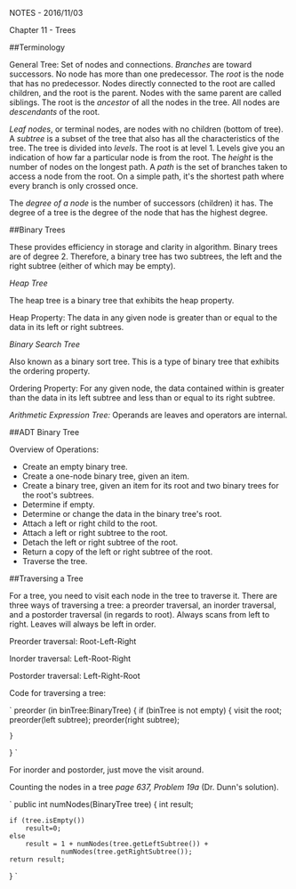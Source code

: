 NOTES - 2016/11/03

Chapter 11 - Trees

##Terminology

General Tree: Set of nodes and connections. *Branches* are toward successors. No
node has more than one predecessor. The *root* is the node that has no
predecessor. Nodes directly connected to the root are called children, and the
root is the parent. Nodes with the same parent are called siblings. The root is
the *ancestor* of all the nodes in the tree. All nodes are *descendants* of the
root.

*Leaf nodes*, or terminal nodes, are nodes with no children (bottom of tree). A
*subtree* is a subset of the tree that also has all the characteristics of the
tree. The tree is divided into *levels*. The root is at level 1. Levels give you
an indication of how far a particular node is from the root. The *height* is the
number of nodes on the longest path. A *path* is the set of branches taken to
access a node from the root. On a simple path, it's the shortest path where
every branch is only crossed once. 

The *degree of a node* is the number of successors (children) it has. The degree
of a tree is the degree of the node that has the highest degree.

##Binary Trees

These provides efficiency in storage and clarity in algorithm. Binary trees
are of degree 2. Therefore, a binary tree has two subtrees, the left and the
right subtree (either of which may be empty).

*Heap Tree*

The heap tree is a binary tree that exhibits the heap property.

Heap Property: The data in any given node is greater than or equal to the data
in its left or right subtrees.

*Binary Search Tree*

Also known as a binary sort tree. This is a type of binary tree that exhibits
the ordering property.

Ordering Property: For any given node, the data contained within is greater than
the data in its left subtree and less than or equal to its right subtree.

*Arithmetic Expression Tree:* Operands are leaves and operators are internal.

##ADT Binary Tree

Overview of Operations:

* Create an empty binary tree.
* Create a one-node binary tree, given an item.
* Create a binary tree, given an item for its root and two binary trees for the
root's subtrees.
* Determine if empty.
* Determine or change the data in the binary tree's root. 
* Attach a left or right child to the root.
* Attach a left or right subtree to the root.
* Detach the left or right subtree of the root.
* Return a copy of the left or right subtree of the root.
* Traverse the tree.

##Traversing a Tree

For a tree, you need to visit each node in the tree to traverse it. There are
three ways of traversing a tree: a preorder traversal, an inorder traversal, and
a postorder traversal (in regards to root).  Always scans from left to right.
Leaves will always be left in order.

Preorder traversal: Root-Left-Right

Inorder traversal: Left-Root-Right

Postorder traversal: Left-Right-Root

Code for traversing a tree:

`
preorder (in binTree:BinaryTree)
{
	if (binTree is not empty)
	{
		visit the root;
		preorder(left subtree);
		preorder(right subtree);

	}
}
`

For inorder and postorder, just move the visit around.

Counting the nodes in a tree _page 637, Problem 19a_ (Dr. Dunn's solution).

`
public int numNodes(BinaryTree tree)
{
	int result;

	if (tree.isEmpty())
		result=0;
	else
		result = 1 + numNodes(tree.getLeftSubtree()) +
				 numNodes(tree.getRightSubtree());
	return result;
}
`

